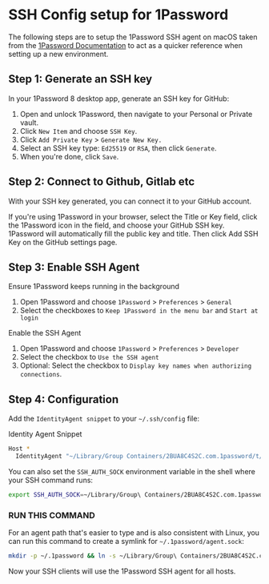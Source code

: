 # SSH Config setup for 1Password

The following steps are to setup the 1Password SSH agent on
macOS taken from the [1Password Documentation](https://developer.1password.com/docs/ssh/get-started) to act as a quicker reference when setting up a new environment.

## Step 1: Generate an SSH key

In your 1Password 8 desktop app, generate an SSH key for GitHub:

1. Open and unlock 1Password, then navigate to your Personal or Private vault.
2. Click `New Item` and choose `SSH Key`.
3. Click `Add Private Key` > `Generate New Key.`
4. Select an SSH key type: `Ed25519` or `RSA`, then click `Generate`.
5. When you're done, click `Save`.

## Step 2: Connect to Github, Gitlab etc

With your SSH key generated, you can connect it to your GitHub account.

If you're using 1Password in your browser, select the Title or Key field, click the 1Password icon in the field, and choose your GitHub SSH key. 1Password will automatically fill the public key and title. Then click Add SSH Key on the GitHub settings page.

## Step 3: Enable SSH Agent

Ensure 1Password keeps running in the background

1. Open 1Password and choose `1Password` > `Preferences` > `General`
1. Select the checkboxes to `Keep 1Password in the menu bar` and `Start at login`

Enable the SSH Agent

1. Open 1Password and choose  `1Password` > `Preferences` > `Developer`
1. Select the checkbox to `Use the SSH agent`
1. Optional: Select the checkbox to `Display key names when authorizing connections`.

## Step 4: Configuration

Add the `IdentityAgent snippet` to your `~/.ssh/config` file:

Identity Agent Snippet

```bash
Host *
  IdentityAgent "~/Library/Group Containers/2BUA8C4S2C.com.1password/t/agent.sock"
```

You can also set the `SSH_AUTH_SOCK` environment variable in the shell where your SSH command runs:

```bash
export SSH_AUTH_SOCK=~/Library/Group\ Containers/2BUA8C4S2C.com.1password/t/agent.sock
```

### RUN THIS COMMAND

For an agent path that's easier to type and is also consistent with Linux, you can run this command to create a symlink for `~/.1password/agent.sock`:

```bash
mkdir -p ~/.1password && ln -s ~/Library/Group\ Containers/2BUA8C4S2C.com.1password/t/agent.sock ~/.1password/agent.sock
```

Now your SSH clients will use the 1Password SSH agent for all hosts.
